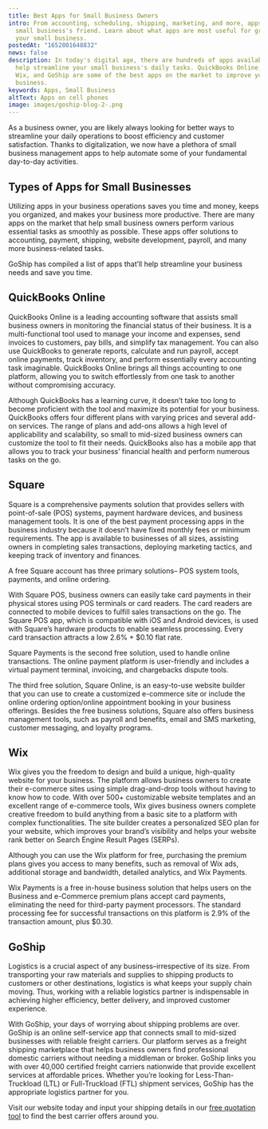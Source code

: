 ```yaml
---
title: Best Apps for Small Business Owners
intro: From accounting, scheduling, shipping, marketing, and more, apps are a
  small business's friend. Learn about what apps are most useful for growing
  your small business.
postedAt: "1652801648832"
news: false
description: In today's digital age, there are hundreds of apps available to
  help streamline your small business's daily tasks. QuickBooks Online, Square,
  Wix, and GoShip are some of the best apps on the market to improve your small
  business.
keywords: Apps, Small Business
altText: Apps on cell phones
image: images/goship-blog-2-.png
---
```

As a business owner, you are likely always looking for better ways to streamline your daily operations to boost efficiency and customer satisfaction. Thanks to digitalization, we now have a plethora of small business management apps to help automate some of your fundamental day-to-day activities.   

## Types of Apps for Small Businesses  

Utilizing apps in your business operations saves you time and money, keeps you organized, and makes your business more productive. There are many apps on the market that help small business owners perform various essential tasks as smoothly as possible. These apps offer solutions to accounting, payment, shipping, website development, payroll, and many more business-related tasks.  

GoShip has compiled a list of apps that’ll help streamline your business needs and save you time. 

## QuickBooks Online  

QuickBooks Online is a leading accounting software that assists small business owners in monitoring the financial status of their business. It is a multi-functional tool used to manage your income and expenses, send invoices to customers, pay bills, and simplify tax management. You can also use QuickBooks to generate reports, calculate and run payroll, accept online payments, track inventory, and perform essentially every accounting task imaginable. QuickBooks Online brings all things accounting to one platform, allowing you to switch effortlessly from one task to another without compromising accuracy.   

Although QuickBooks has a learning curve, it doesn’t take too long to become proficient with the tool and maximize its potential for your business. QuickBooks offers four different plans with varying prices and several add-on services. The range of plans and add-ons allows a high level of applicability and scalability, so small to mid-sized business owners can customize the tool to fit their needs. QuickBooks also has a mobile app that allows you to track your business’ financial health and perform numerous tasks on the go.  

## Square   

Square is a comprehensive payments solution that provides sellers with point-of-sale (POS) systems, payment hardware devices, and business management tools. It is one of the best payment processing apps in the business industry because it doesn’t have fixed monthly fees or minimum requirements. The app is available to businesses of all sizes, assisting owners in completing sales transactions, deploying marketing tactics, and keeping track of inventory and finances. 

A free Square account has three primary solutions– POS system tools, payments, and online ordering.   

With Square POS, business owners can easily take card payments in their physical stores using POS terminals or card readers. The card readers are connected to mobile devices to fulfill sales transactions on the go. The Square POS app, which is compatible with iOS and Android devices, is used with Square’s hardware products to enable seamless processing. Every card transaction attracts a low 2.6% + $0.10 flat rate.  

Square Payments is the second free solution, used to handle online transactions. The online payment platform is user-friendly and includes a virtual payment terminal, invoicing, and chargebacks dispute tools.   

The third free solution, Square Online, is an easy-to-use website builder that you can use to create a customized e-commerce site or include the online ordering option/online appointment booking in your business offerings. Besides the free business solutions, Square also offers business management tools, such as payroll and benefits, email and SMS marketing, customer messaging, and loyalty programs.  

## Wix  

Wix gives you the freedom to design and build a unique, high-quality website for your business. The platform allows business owners to create their e-commerce sites using simple drag-and-drop tools without having to know how to code. With over 500+ customizable website templates and an excellent range of e-commerce tools, Wix gives business owners complete creative freedom to build anything from a basic site to a platform with complex functionalities. The site builder creates a personalized SEO plan for your website, which improves your brand’s visibility and helps your website rank better on Search Engine Result Pages (SERPs). 

Although you can use the Wix platform for free, purchasing the premium plans gives you access to many benefits, such as removal of Wix ads, additional storage and bandwidth, detailed analytics, and Wix Payments. 

Wix Payments is a free in-house business solution that helps users on the Business and e-Commerce premium plans accept card payments, eliminating the need for third-party payment processors. The standard processing fee for successful transactions on this platform is 2.9% of the transaction amount, plus $0.30. 

## GoShip  

Logistics is a crucial aspect of any business–irrespective of its size. From transporting your raw materials and supplies to shipping products to customers or other destinations, logistics is what keeps your supply chain moving. Thus, working with a reliable logistics partner is indispensable in achieving higher efficiency, better delivery, and improved customer experience. 

With GoShip, your days of worrying about shipping problems are over. GoShip is an online self-service app that connects small to mid-sized businesses with reliable freight carriers. Our platform serves as a freight shipping marketplace that helps business owners find professional domestic carriers without needing a middleman or broker. GoShip links you with over 40,000 certified freight carriers nationwide that provide excellent services at affordable prices. Whether you’re looking for Less-Than-Truckload (LTL) or Full-Truckload (FTL) shipment services, GoShip has the appropriate logistics partner for you.   

Visit our website today and input your shipping details in our [free quotation tool](https://quotes.goship.com/booking/request-quote) to find the best carrier offers around you.